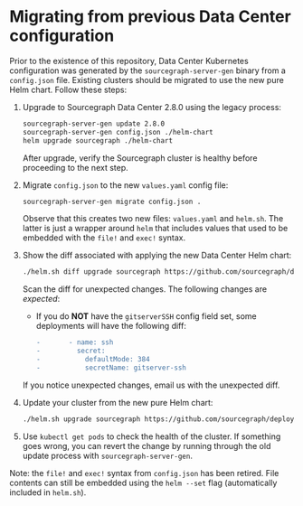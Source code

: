 # Migrating from previous Data Center configuration

Prior to the existence of this repository, Data Center Kubernetes configuration was generated by the
`sourcegraph-server-gen` binary from a `config.json` file. Existing clusters should be migrated to
use the new pure Helm chart. Follow these steps:

1. Upgrade to Sourcegraph Data Center 2.8.0 using the legacy process:
   ```bash
   sourcegraph-server-gen update 2.8.0
   sourcegraph-server-gen config.json ./helm-chart
   helm upgrade sourcegraph ./helm-chart
   ```

   After upgrade, verify the Sourcegraph cluster is healthy before proceeding to the next step.

1. Migrate `config.json` to the new `values.yaml` config file:
   ```bash
   sourcegraph-server-gen migrate config.json .
   ```

   Observe that this creates two new files: `values.yaml` and `helm.sh`. The latter is just a
   wrapper around `helm` that includes values that used to be embedded with the `file!` and `exec!`
   syntax.

1. Show the diff associated with applying the new Data Center Helm chart:
   ```bash
   ./helm.sh diff upgrade sourcegraph https://github.com/sourcegraph/deploy-sourcegraph/archive/latest.tar.gz | less -R
   ```
   Scan the diff for unexpected changes. The following changes are *expected*:
   - If you do **NOT** have the `gitserverSSH` config field set, some deployments will have the following diff:
     ```diff
     -       - name: ssh
     -         secret:
     -           defaultMode: 384
     -           secretName: gitserver-ssh
     ```
   If you notice unexpected changes, email us with the unexpected diff.

1. Update your cluster from the new pure Helm chart:
   ```bash
   ./helm.sh upgrade sourcegraph https://github.com/sourcegraph/deploy-sourcegraph/archive/latest.tar.gz
   ```

1. Use `kubectl get pods` to check the health of the cluster. If something goes wrong, you can revert
   the change by running through the old update process with `sourcegraph-server-gen`.

Note: the `file!` and `exec!` syntax from `config.json` has been retired. File contents can still be
embedded using the `helm --set` flag (automatically included in `helm.sh`).
